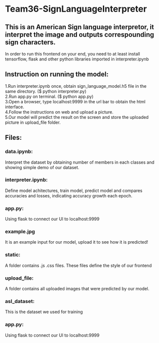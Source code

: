 # Team36-SignLanguageInterpreter
## This is an American Sign language interpretor, it interpret the image and outputs correspounding sign characters.


In order to run this frontend on your end, you need to at least install tensorflow, flask and other python libraries imported in interpreter.ipynb <br>


## Instruction on running the model:
1.Run interpreter.ipynb once, obtain sign_language_model.h5 file in the same directory. ($ python interpreter.py)<br>
2.Run app.py on terminal. ($ python app.py)<br>
3.Open a browser, type localhost:9999 in the url bar to obtain the html interface.<br>
4.Follow the instructions on web and upload a picture. <br>
5.Our model will predict the result on the screen and store the uploaded picture in upload_file folder.<br>


## Files:
### data.ipynb:
Interpret the dataset by obtaining number of members in each classes and showing simple demo of our dataset. <br>
### interpreter.ipynb:
Define model achitectures, train model, predict model and compares accuracies and losses, indicating accuracy growth each epoch.
### app.py:
Using flask to connect our UI to localhost:9999
### example.jpg
It is an example input for our model, upload it to see how it is predicted!
### static:
A folder contains .js .css files. These files define the style of our frontend
### upload_file:
A folder contains all uploaded images that were predicted by our model.
### asl_dataset:
This is the dataset we used for training
### app.py:
Using flask to connect our UI to localhost:9999
